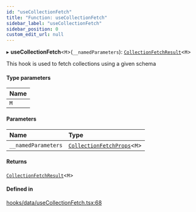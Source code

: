 ```yaml
---
id: "useCollectionFetch"
title: "Function: useCollectionFetch"
sidebar_label: "useCollectionFetch"
sidebar_position: 0
custom_edit_url: null
---
```


▸ **useCollectionFetch**<`M`\>(`__namedParameters`): [`CollectionFetchResult`](../interfaces/CollectionFetchResult)<`M`\>

This hook is used to fetch collections using a given schema

#### Type parameters

| Name |
| :------ |
| `M` |

#### Parameters

| Name | Type |
| :------ | :------ |
| `__namedParameters` | [`CollectionFetchProps`](../interfaces/CollectionFetchProps)<`M`\> |

#### Returns

[`CollectionFetchResult`](../interfaces/CollectionFetchResult)<`M`\>

#### Defined in

[hooks/data/useCollectionFetch.tsx:68](https://github.com/Camberi/firecms/blob/2d60fba/src/hooks/data/useCollectionFetch.tsx#L68)
